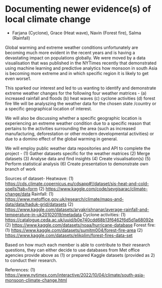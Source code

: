 # Documenting newer evidence(s) of local climate change
- Farjana (Cyclone), Grace (Heat wave), Navin (Forest fire), Salma (Rainfall)

Global warming and extreme weather conditions unfortunately are becoming much more evident in the recent years and is having a devastating impact on populations globally.
We were moved by a data visualisation that was published in the NYTimes recently that demonstrated using machine learning and predictive analytics how monsoon in south Asia is becoming more extreme and in which specific region it is likely to get even worse1.

This sparked our interest and led to us wanting to identify and demonstrate extreme weather changes for the following four weather matrices -
(a) increased rainfall and floods 
(b) heat waves 
(c) cyclone activities 
(d) forest fire
We will be analyszing the weather data for the chosen state /country or a specific geographical location of interest.

We will also be discussing whether a specific geographic location is experiencing an extreme weather condition due to a specific reason that pertains to the activities surrounding the area (such as increased manufacturing, deforestation or other modern developmental activities) or due to a domino effect of the global warming in general.

We will employ public weather data repositories and API to complete the project - (1) Gather datasets specific for the weather matrices (2) Merge datasets (3) Analyse data and find insights (4) Create visualisation(s) (5) Perform statistical analysis (6) Create presentation to demonstrate own branch of work

Sources of dataset- 
Heatwave: 
(1) https://cds.climate.copernicus.eu/cdsapp#!/dataset/sis-heat-and-cold-spells?tab=form 
(2) https://www.kaggle.com/code/sevgisarac/climate-change/data
Rainfall: 
(1) https://www.metoffice.gov.uk/research/climate/maps-and-data/data/haduk-grid/datasets 
(2) https://www.kaggle.com/datasets/aryakrishnanar/average-rainfall-and-temperature-in-uk20102019/metadata
Cyclone activities: (1) https://catalogue.ceda.ac.uk/uuid/b0e740cdd68b13f6462f6d5d1a68092e 
(2) https://www.kaggle.com/datasets/noaa/hurricane-database
Forest fire: 
(1) https://www.kaggle.com/datasets/sumitm004/forest-fire-area 
(2) https://www.kaggle.com/datasets/elikplim/forest-fires-data-set

Based on how much each member is able to contribute to their research questions, they can either decide to use databases from Met office agencies provide above as (1) or prepared Kaggle datasets (provided as 2) to conduct their research.

References: (1) https://www.nytimes.com/interactive/2022/10/04/climate/south-asia-monsoon-climate-change.html
